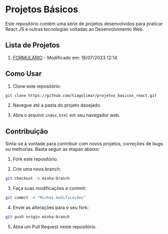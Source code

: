 # Projetos Básicos

Este repositório contém uma série de projetos desenvolvidos para praticar React JS e outras tecnologias voltadas ao Desenvolvimento Web.

## Lista de Projetos

1. [FORMULÁRIO](1.%20Formulário/index.html) - Modificado em: 18/07/2023 12:14

## Como Usar

1. Clone este repositório:

```bash
git clone https://github.com/tiagolimar/projetos_basicos_react.git
```

2. Navegue até a pasta do projeto desejado.

3. Abra o arquivo `index.html` em seu navegador web.

## Contribuição

Sinta-se à vontade para contribuir com novos projetos, correções de bugs ou melhorias. Basta seguir as etapas abaixo:

1. Fork este repositório.

2. Crie uma nova branch:

```bash
git checkout -b minha-branch
```

3. Faça suas modificações e commit:

```bash
git commit -m "Minhas modificações"
```

4. Envie as alterações para o seu fork:

```bash
git push origin minha-branch
```

5. Abra um Pull Request neste repositório.